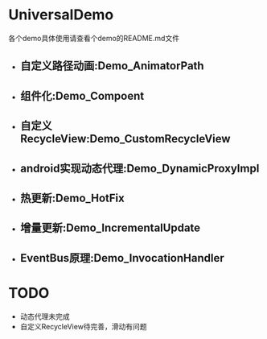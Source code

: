 # UniversalDemo

各个demo具体使用请查看个demo的README.md文件

- ## 自定义路径动画:Demo_AnimatorPath
- ## 组件化:Demo_Compoent
- ## 自定义RecycleView:Demo_CustomRecycleView
- ## android实现动态代理:Demo_DynamicProxyImpl
- ## 热更新:Demo_HotFix
- ## 增量更新:Demo_IncrementalUpdate
- ## EventBus原理:Demo_InvocationHandler


# TODO
- 动态代理未完成
- 自定义RecycleView待完善，滑动有问题
